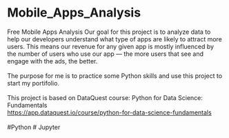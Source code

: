 # Mobile_Apps_Analysis
Free Mobile Apps Analysis Our goal for this project is to analyze data to help our developers understand what type of apps are likely to attract more users. This means our revenue for any given app is mostly influenced by the number of users who use our app — the more users that see and engage with the ads, the better.  <br/><br/>
The purpose for me is to practice some Python skills and use this project to start my portifolio. <br/> <br/>
This project is based on DataQuest course: Python for Data Science: Fundamentals <br/>
https://app.dataquest.io/course/python-for-data-science-fundamentals<br/><br/>
#Python # Jupyter

